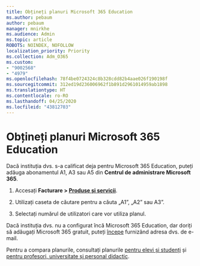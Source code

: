 ```yaml
---
title: Obțineți planuri Microsoft 365 Education
ms.author: pebaum
author: pebaum
manager: mnirkhe
ms.audience: Admin
ms.topic: article
ROBOTS: NOINDEX, NOFOLLOW
localization_priority: Priority
ms.collection: Adm_O365
ms.custom:
- "9002568"
- "4979"
ms.openlocfilehash: 78f4be0724324c8b328cdd82b4aae026f190198f
ms.sourcegitcommit: 312ed19d236006962f1b891d2961014959ab1898
ms.translationtype: HT
ms.contentlocale: ro-RO
ms.lasthandoff: 04/25/2020
ms.locfileid: "43812703"
---
```

# <a name="get-the-microsoft-365-education-plans"></a>Obțineți planuri Microsoft 365 Education

Dacă instituția dvs. s-a calificat deja pentru Microsoft 365 Education, puteți adăuga abonamentul A1, A3 sau A5 din **Centrul de administrare Microsoft 365**. 

1. Accesați **Facturare > [Produse și servicii](https://go.microsoft.com/fwlink/p/?linkid=868433)**.

2. Utilizați caseta de căutare pentru a căuta „A1”, „A2” sau A3”.

3. Selectați numărul de utilizatori care vor utiliza planul.

Dacă instituția dvs. nu a configurat încă Microsoft 365 Education, dar doriți să adăugați Microsoft 365 gratuit, puteți [începe](https://www.microsoft.com/education/products/office) furnizând adresa dvs. de e-mail.

 Pentru a compara planurile, consultați planurile [pentru elevi și studenți](https://www.microsoft.com/microsoft-365/academic/compare-office-365-education-plans?activetab=tab:primaryr1) și [pentru profesori, universitate și personal didactic](https://www.microsoft.com/microsoft-365/academic/compare-office-365-education-plans?activetab=tab:primaryr2).
